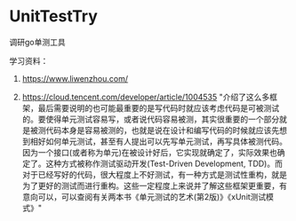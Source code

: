# UnitTestTry
调研go单测工具

学习资料：

1. https://www.liwenzhou.com/

2. https://cloud.tencent.com/developer/article/1004535 
"介绍了这么多框架，最后需要说明的也可能最重要的是写代码时就应该考虑代码是可被测试的。要使得单元测试容易写，或者说代码容易被测，其实很重要的一个部分就是被测代码本身是容易被测的，也就是说在设计和编写代码的时候就应该先想到相好如何单元测试，甚至有人提出可以先写单元测试，再写具体被测代码。因为一个接口(或者称为单元)在被设计好后，它实现就确定了，实际效果也确定了。这种方式被称作测试驱动开发(Test-Driven Development, TDD)。而对于已经写好的代码，很大程度上不好测试，有一种方式是测试性重构，就是为了更好的测试而进行重构。这些一定程度上来说并了解这些框架更重要，有意向可以，可以查阅有关两本书《单元测试的艺术(第2版)》《xUnit测试模式》"

